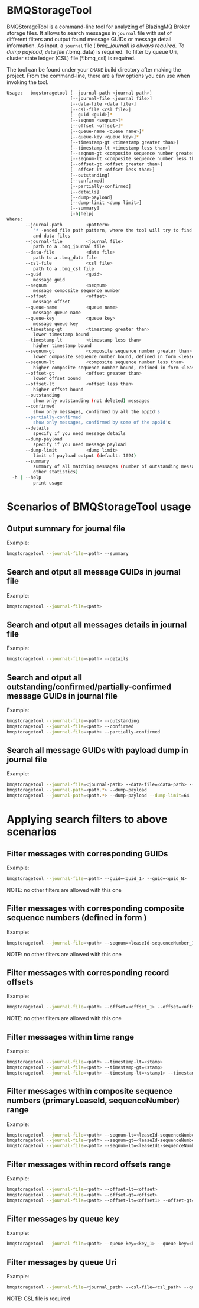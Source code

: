 BMQStorageTool
==============

BMQStorageTool is a command-line tool for analyzing of BlazingMQ Broker storage
files. It allows to search messages in `journal` file with set of different 
filters and output found message GUIDs or message detail information.
As input, a `journal` file (*.bmq_journal) is *always* required. To dump 
payload, `data` file (*.bmq_data) is required. To filter by queue Uri, cluster
state ledger (CSL) file (*.bmq_csl) is required.

The tool can be found under your `CMAKE` build directory after making 
the project. From the command-line, there are a few options you can use when
invoking the tool.

```bash
Usage:   bmqstoragetool [--journal-path <journal path>]
                        [--journal-file <journal file>]
                        [--data-file <data file>]
                        [--csl-file <csl file>]
                        [--guid <guid>]*
                        [--seqnum <seqnum>]*
                        [--offset <offset>]*
                        [--queue-name <queue name>]*
                        [--queue-key <queue key>]*
                        [--timestamp-gt <timestamp greater than>]
                        [--timestamp-lt <timestamp less than>]
                        [--seqnum-gt <composite sequence number greater than>]
                        [--seqnum-lt <composite sequence number less than>]
                        [--offset-gt <offset greater than>]
                        [--offset-lt <offset less than>]
                        [--outstanding]
                        [--confirmed]
                        [--partially-confirmed]
                        [--details]
                        [--dump-payload]
                        [--dump-limit <dump limit>]
                        [--summary]
                        [-h|help]
Where:
       --journal-path         <pattern>
          '*'-ended file path pattern, where the tool will try to find journal
          and data files
       --journal-file         <journal file>
          path to a .bmq_journal file
       --data-file            <data file>
          path to a .bmq_data file
       --csl-file             <csl file>
          path to a .bmq_csl file
       --guid                 <guid>
          message guid
       --seqnum               <seqnum>
          message composite sequence number
       --offset               <offset>
          message offset
       --queue-name           <queue name>
          message queue name
       --queue-key            <queue key>
          message queue key
       --timestamp-gt         <timestamp greater than>
          lower timestamp bound
       --timestamp-lt         <timestamp less than>
          higher timestamp bound
       --seqnum-gt            <composite sequence number greater than>
          lower composite sequence number bound, defined in form <leaseId-sequenceNumber>, e.g. 123-456
       --seqnum-lt            <composite sequence number less than>
          higher composite sequence number bound, defined in form <leaseId-sequenceNumber>, e.g. 123-456
       --offset-gt            <offset greater than>
          lower offset bound
       --offset-lt            <offset less than>
          higher offset bound
       --outstanding
          show only outstanding (not deleted) messages
       --confirmed
          show only messages, confirmed by all the appId's
       --partially-confirmed
          show only messages, confirmed by some of the appId's
       --details
          specify if you need message details
       --dump-payload
          specify if you need message payload
       --dump-limit           <dump limit>
          limit of payload output (default: 1024)
       --summary
          summary of all matching messages (number of outstanding messages and
          other statistics)
  -h | --help
          print usage
```

Scenarios of BMQStorageTool usage
=================================

Output summary for journal file
----------------------------------------
Example:
```bash
bmqstoragetool --journal-file=<path> --summary
```

Search and otput all message GUIDs in journal file
--------------------------------------------------
Example:
```bash
bmqstoragetool --journal-file=<path>
```

Search and otput all messages details in journal file
-----------------------------------------------------
Example:
```bash
bmqstoragetool --journal-file=<path> --details
```

Search and otput all outstanding/confirmed/partially-confirmed message GUIDs in journal file
--------------------------------------------------------------------------------------------
Example:
```bash
bmqstoragetool --journal-file=<path> --outstanding
bmqstoragetool --journal-file=<path> --confirmed 
bmqstoragetool --journal-file=<path> --partially-confirmed 
```

Search all message GUIDs with payload dump in journal file
----------------------------------------------------------------------
Example:
```bash
bmqstoragetool --journal-file=<journal-path> --data-file=<data-path> --dump-payload
bmqstoragetool --journal-path=<path.*> --dump-payload
bmqstoragetool --journal-path=<path.*> --dump-payload --dump-limit=64
```

Applying search filters to above scenarios
==========================================

Filter messages with corresponding GUIDs
----------------------------------------
Example:
```bash
bmqstoragetool --journal-file=<path> --guid=<guid_1> --guid=<guid_N>
```
NOTE: no other filters are allowed with this one

Filter messages with corresponding composite sequence numbers (defined in form <primaryLeaseId-sequenceNumber>)
---------------------------------------------------------------------------------------------------------------
Example:
```bash
bmqstoragetool --journal-file=<path> --seqnum=<leaseId-sequenceNumber_1> --seqnum=<leaseId-sequenceNumber_N>
```
NOTE: no other filters are allowed with this one

Filter messages with corresponding record offsets
-------------------------------------------------
Example:
```bash
bmqstoragetool --journal-file=<path> --offset=<offset_1> --offset=<offset_N>
```
NOTE: no other filters are allowed with this one

Filter messages within time range
---------------------------------
Example:
```bash
bmqstoragetool --journal-file=<path> --timestamp-lt=<stamp>
bmqstoragetool --journal-file=<path> --timestamp-gt=<stamp>
bmqstoragetool --journal-file=<path> --timestamp-lt=<stamp1> --timestamp-gt=<stamp2>
```

Filter messages within composite sequence numbers (primaryLeaseId, sequenceNumber) range
----------------------------------------------------------------------------------------
Example:
```bash
bmqstoragetool --journal-file=<path> --seqnum-lt=<leaseId-sequenceNumber>
bmqstoragetool --journal-file=<path> --seqnum-gt=<leaseId-sequenceNumber>
bmqstoragetool --journal-file=<path> --seqnum-lt=<leaseId1-sequenceNumber1> --seqnum-gt=<leaseId2-sequenceNumber2>
```

Filter messages within record offsets range
-------------------------------------------
Example:
```bash
bmqstoragetool --journal-file=<path> --offset-lt=<offset>
bmqstoragetool --journal-file=<path> --offset-gt=<offset>
bmqstoragetool --journal-file=<path> --offset-lt=<offset1> --offset-gt=<offset2>
```

Filter messages by queue key
----------------------------
Example:
```bash
bmqstoragetool --journal-file=<path> --queue-key=<key_1> --queue-key=<key_N>
```

Filter messages by queue Uri
----------------------------
Example:
```bash
bmqstoragetool --journal-file=<journal_path> --csl-file=<csl_path> --queue-name=<queue_uri_1> --queue-name=<queue_uri_N>
```
NOTE: CSL file is required
